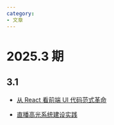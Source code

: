 ```yaml
---
category: 
- 文章
---
```


# 2025.3 期

<!-- more -->

## 3.1

- [从 React 看前端 UI 代码范式革命](https://mp.weixin.qq.com/s/oNsBwfq-CAvIHmrU36-h0g)

- [直播高光系统建设实践](https://mp.weixin.qq.com/s/6JCc_mZhn17YOBvk0svsBw)
